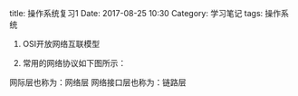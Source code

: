 title: 操作系统复习1
Date: 2017-08-25 10:30
Category: 学习笔记
tags: 操作系统

1. OSI开放网络互联模型

2. 常用的网络协议如下图所示：

网际层也称为：网络层
网络接口层也称为：链路层
